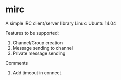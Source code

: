 # mirc

A simple IRC client/server library
Linux: Ubuntu 14.04

Features to be supported:
1. Channel/Group creation
2. Message sending to channel
3. Private message sending

Comments
1. Add timeout in connect
